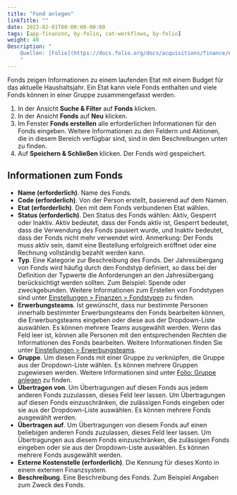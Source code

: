 ```yaml
---
title: "Fond anlegen"
linkTitle: ""
date: 2023-02-01T00:00:00-00:00
tags: [app-finanzen, by-folio, cat-workflows, by-folio]
weight: 40
Description: "
    Quellen: [Folio](https://docs.folio.org/docs/acquisitions/finance/#creating-a-fund) & [GBV](https://info.gbv.de/display/FOLIOGBVEXTERN/Folio:+Fond+anlegen)
    "
---
```


Fonds zeigen Informationen zu einem laufenden Etat mit einem Budget für das aktuelle Haushaltsjahr. Ein Etat kann viele Fonds enthalten und viele Fonds können in einer Gruppe zusammengefasst werden.

1.  In der Ansicht **Suche & Filter** auf **Fonds** klicken.
2.  In der Ansicht **Fonds** auf **Neu** klicken.
3.  Im Fenster **Fonds erstellen** alle erforderlichen Informationen für den Fonds eingeben. Weitere Informationen zu den Feldern und Aktionen, die in diesem Bereich verfügbar sind, sind in den Beschreibungen unten zu finden.
4.  Auf **Speichern & Schließen** klicken. Der Fonds wird gespeichert.

## Informationen zum Fonds

* **Name (erforderlich)**. Name des Fonds.
* **Code (erforderlich)**. Von der Person erstellt, basierend auf dem Namen.
* **Etat (erforderlich)**. Den mit dem Fonds verbundenen Etat wählen.
* **Status (erforderlich)**. Den Status des Fonds wählen: Aktiv, Gesperrt oder Inaktiv. Aktiv bedeutet, dass der Fonds aktiv ist, Gesperrt bedeutet, dass die Verwendung des Fonds pausiert wurde, und Inaktiv bedeutet, dass der Fonds nicht mehr verwendet wird. Anmerkung: Der Fonds muss aktiv sein, damit eine Bestellung erfolgreich eröffnet oder eine Rechnung vollständig bezahlt werden kann.
* **Typ**. Eine Kategorie zur Beschreibung des Fonds. Der Jahresübergang von Fonds wird häufig durch den Fondstyp definiert, so dass bei der Definition der Typwerte die Anforderungen an den Jahresübergang berücksichtigt werden sollten. Zum Beispiel: Spende oder zweckgebunden. Weitere Informationen zum Erstellen von Fondstypen sind unter [Einstellungen > Finanzen > Fondstypen](https://info.gbv.de/display/FOLIOGBVEXTERN/Einstellungen+%28Finanzen%29%3A+Fondstypen) zu finden.
* **Erwerbungsteams**. Ist gewünscht, dass nur bestimmte Personen innerhalb bestimmter Erwerbungsteams den Fonds bearbeiten können, die Erwerbungsteams eingeben oder diese aus der Dropdown-Liste auswählen. Es können mehrere Teams ausgewählt werden. Wenn das Feld leer ist, können alle Personen mit den entsprechenden Rechten die Informationen des Fonds bearbeiten. Weitere Informationen finden Sie unter [Einstellungen > Erwerbungsteams](https://info.gbv.de/pages/viewpage.action?pageId=849379720).
* **Gruppe**. Um diesen Fonds mit einer Gruppe zu verknüpfen, die Gruppe aus der Dropdown-Liste wählen. Es können mehrere Gruppen zugewiesen werden. Weitere Informationen sind unter [Folio: Gruppe anlegen](https://info.gbv.de/display/FOLIOGBVEXTERN/Folio%3A+Gruppe+anlegen) zu finden.
* **Übertragen von**. Um Übertragungen auf diesen Fonds aus jedem anderen Fonds zuzulassen, dieses Feld leer lassen. Um Übertragungen auf diesen Fonds einzuschränken, die zulässigen Fonds eingeben oder sie aus der Dropdown-Liste auswählen. Es können mehrere Fonds ausgewählt werden.
* **Übertragen auf**. Um Übertragungen von diesem Fonds auf einen beliebigen anderen Fonds zuzulassen, dieses Feld leer lassen. Um Übertragungen aus diesem Fonds einzuschränken, die zulässigen Fonds eingeben oder sie aus der Dropdown-Liste auswählen. Es können mehrere Fonds ausgewählt werden.
* **Externe Kostenstelle (erforderlich)**. Die Kennung für dieses Konto in einem externen Finanzsystem.
* **Beschreibung**. Eine Beschreibung des Fonds. Zum Beispiel Angaben zum Zweck des Fonds.
